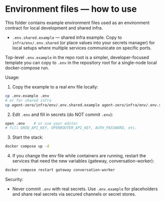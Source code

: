 # Environment files — how to use

This folder contains example environment files used as an environment contract for local development and shared infra.

- `.env.shared.example` — shared infra example. Copy to `infra/env/.env.shared` (or place values into your secrets manager) for local setups where multiple services communicate on specific ports.

Top-level `.env.example` in the repo root is a simpler, developer-focused template you can copy to `.env` in the repository root for a single-node local docker-compose run.

Usage:

1. Copy the example to a real env file locally:

```bash
cp .env.example .env
# or for shared infra
cp agent-zero/infra/env/.env.shared.example agent-zero/infra/env/.env.shared
```

2. Edit `.env` and fill in secrets (do NOT commit `.env`):

```bash
open .env    # or use your editor
# fill GROQ_API_KEY, OPENROUTER_API_KEY, AUTH_PASSWORD, etc.
```

3. Start the stack:

```bash
docker compose up -d
```

4. If you change the env file while containers are running, restart the services that need the new variables (gateway, conversation-worker):

```bash
docker compose restart gateway conversation-worker
```

Security:
- Never commit `.env` with real secrets. Use `.env.example` for placeholders and share real secrets via secured channels or secret stores.
